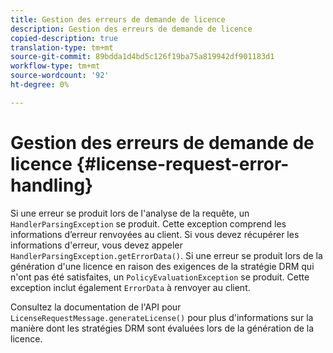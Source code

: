```yaml
---
title: Gestion des erreurs de demande de licence
description: Gestion des erreurs de demande de licence
copied-description: true
translation-type: tm+mt
source-git-commit: 89bdda1d4bd5c126f19ba75a819942df901183d1
workflow-type: tm+mt
source-wordcount: '92'
ht-degree: 0%

---
```



# Gestion des erreurs de demande de licence {#license-request-error-handling}

Si une erreur se produit lors de l&#39;analyse de la requête, un `HandlerParsingException` se produit. Cette exception comprend les informations d’erreur renvoyées au client. Si vous devez récupérer les informations d&#39;erreur, vous devez appeler `HandlerParsingException.getErrorData()`. Si une erreur se produit lors de la génération d&#39;une licence en raison des exigences de la stratégie DRM qui n&#39;ont pas été satisfaites, un `PolicyEvaluationException` se produit. Cette exception inclut également `ErrorData` à renvoyer au client.

Consultez la documentation de l&#39;API pour `LicenseRequestMessage.generateLicense()` pour plus d&#39;informations sur la manière dont les stratégies DRM sont évaluées lors de la génération de la licence.
